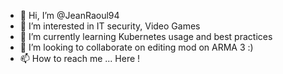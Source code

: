 - 👋 Hi, I’m @JeanRaoul94
- 👀 I’m interested in IT security, Video Games
- 🌱 I’m currently learning Kubernetes usage and best practices
- 💞️ I’m looking to collaborate on editing mod on ARMA 3 :)
- 📫 How to reach me ... Here !

<!---
JeanRaoul94/JeanRaoul94 is a ✨ special ✨ repository because its `README.md` (this file) appears on your GitHub profile.
You can click the Preview link to take a look at your changes.
--->
